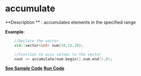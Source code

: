 # accumulate

**Description ** : accumulates elements in the specified range

**Example**:
```cpp
    //Declare the vector
    std::vector<int> num{10,15,20};

    //Function to accu values to the vector
    cout << accumulate(num.begin(),num.end(),0);
```

**[See Sample Code](../snippets/vector/accumulate.cpp)**
**[Run Code](https://rextester.com/YWRND73408)**
